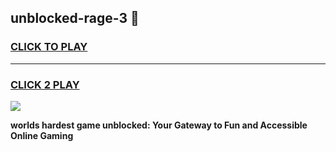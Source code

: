
## unblocked-rage-3 👋
<h3>
<a href="https://premium.freeplayer.one?title=unblocked-rage-3&ref=14F">CLICK TO PLAY</a></h3>
<hr>

<h3>
<a href="https://premium.freeplayer.one?title=unblocked-rage-3&ref=14F">CLICK 2 PLAY</a>
  
</h3>

<a href="https://premium.freeplayer.one?title=unblocked-rage-3&ref=12F/"><img src="https://clearcache.store/games.png"></a>


**worlds hardest game unblocked: Your Gateway to Fun and Accessible Online Gaming**
